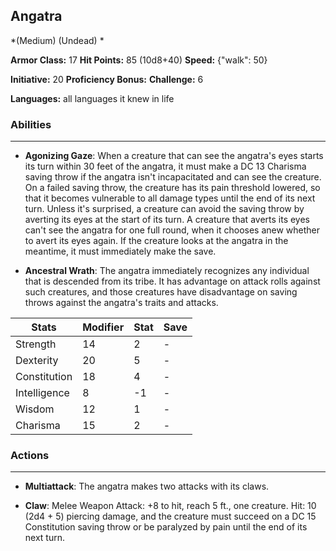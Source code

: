 ## Angatra
*(Medium) (Undead) *

**Armor Class:** 17
**Hit Points:** 85 (10d8+40)
**Speed:** {"walk": 50}

**Initiative:** 20
**Proficiency Bonus:**
**Challenge:** 6

**Languages:** all languages it knew in life

### Abilities
 --- 
- **Agonizing Gaze**: When a creature that can see the angatra's eyes starts its turn within 30 feet of the angatra, it must make a DC 13 Charisma saving throw if the angatra isn't incapacitated and can see the creature. On a failed saving throw, the creature has its pain threshold lowered, so that it becomes vulnerable to all damage types until the end of its next turn. Unless it's surprised, a creature can avoid the saving throw by averting its eyes at the start of its turn. A creature that averts its eyes can't see the angatra for one full round, when it chooses anew whether to avert its eyes again. If the creature looks at the angatra in the meantime, it must immediately make the save.

- **Ancestral Wrath**: The angatra immediately recognizes any individual that is descended from its tribe. It has advantage on attack rolls against such creatures, and those creatures have disadvantage on saving throws against the angatra's traits and attacks.



| Stats | Modifier | Stat | Save
| ---- | ---- | ---- | ---- |
| Strength | 14 | 2 | - |
| Dexterity | 20 | 5 | - |
| Constitution | 18 | 4 | - |
| Intelligence | 8 | -1 | - |
| Wisdom | 12 | 1 | - |
| Charisma | 15 | 2 | - |

### Actions
 --- 
- **Multiattack**: The angatra makes two attacks with its claws.

- **Claw**: Melee Weapon Attack: +8 to hit, reach 5 ft., one creature. Hit: 10 (2d4 + 5) piercing damage, and the creature must succeed on a DC 15 Constitution saving throw or be paralyzed by pain until the end of its next turn.

